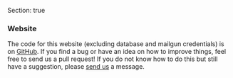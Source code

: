 Section: true

### Website

The code for this website (excluding database and mailgun credentials) is on [GitHub](https://github.com/Filmmakers4Future). If you find a bug or have an idea on how to improve things, feel free to send us a pull request! If you do not know how to do this but still have a suggestion, please [send us](https://filmmakersforfuture.org/contact) a message.